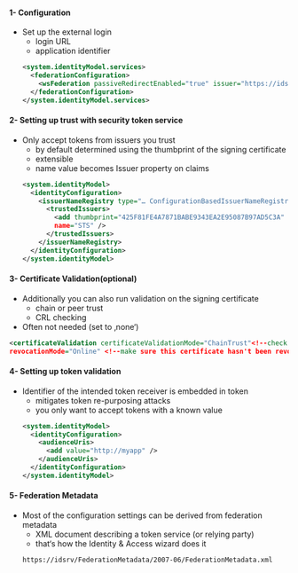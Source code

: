 #### 1- Configuration
* Set up the external login
	* login URL
	* application identifier
	```xml
	<system.identityModel.services>
	  <federationConfiguration>
		<wsFederation passiveRedirectEnabled="true" issuer="https://idsrv/issue/wsfed" realm="http://myapp" />
	  </federationConfiguration>
	</system.identityModel.services>
	```
#### 2- Setting up trust with security token service
* Only accept tokens from issuers you trust
	* by default determined using the thumbprint of the signing certificate
	* extensible
	* name value becomes Issuer property on claims
	```xml
	<system.identityModel>
	  <identityConfiguration>
		<issuerNameRegistry type="… ConfigurationBasedIssuerNameRegistry, …">
		  <trustedIssuers>
			<add thumbprint="425F81FE4A7871BABE9343EA2E95087B97AD5C3A" <!--this is an sign-in X.509 certificate which need to sign to come into application as a trust issuer-->
			name="STS" />
		  </trustedIssuers>
		</issuerNameRegistry>
	  </identityConfiguration>
	</system.identityModel>
	```
#### 3- Certificate Validation(optional)
* Additionally you can also run validation on the signing certificate
	* chain or peer trust
	* CRL checking
* Often not needed (set to ‚none‘)
```xml
<certificateValidation certificateValidationMode="ChainTrust"<!--check if the issuer is in your trusted CA folder--> 
revocationMode="Online" <!--make sure this certificate hasn't been revoked--> />
```
#### 4- Setting up token validation
* Identifier of the intended token receiver is embedded in token
	* mitigates token re-purposing attacks
	* you only want to accept tokens with a known value
	```xml
	<system.identityModel>
	  <identityConfiguration>
		<audienceUris>
		  <add value="http://myapp" />
		</audienceUris>
	  </identityConfiguration>
	</system.identityModel>
	```
#### 5- Federation Metadata
* Most of the configuration settings can be derived from federation metadata
	* XML document describing a token service (or relying party)
	* that‘s how the Identity & Access wizard does it
	```sh
	https://idsrv/FederationMetadata/2007-06/FederationMetadata.xml
	```
